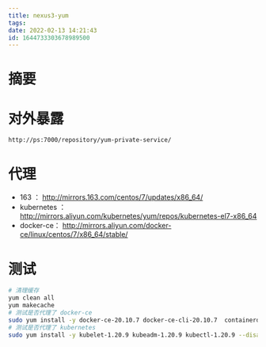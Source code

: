 ```yaml
---
title: nexus3-yum
tags: 
date: 2022-02-13 14:21:43
id: 1644733303678989500
---
```

# 摘要



# 对外暴露

```
http://ps:7000/repository/yum-private-service/
```

# 代理

- 163 ： http://mirrors.163.com/centos/7/updates/x86_64/ 
- kubernetes ：  http://mirrors.aliyun.com/kubernetes/yum/repos/kubernetes-el7-x86_64 
- docker-ce： http://mirrors.aliyun.com/docker-ce/linux/centos/7/x86_64/stable/ 

# 测试

```sh
# 清理缓存
yum clean all 
yum makecache
# 测试是否代理了 docker-ce
sudo yum install -y docker-ce-20.10.7 docker-ce-cli-20.10.7  containerd.io-1.4.6
# 测试是否代理了 kubernetes
sudo yum install -y kubelet-1.20.9 kubeadm-1.20.9 kubectl-1.20.9 --disableexcludes=kubernetes
```

